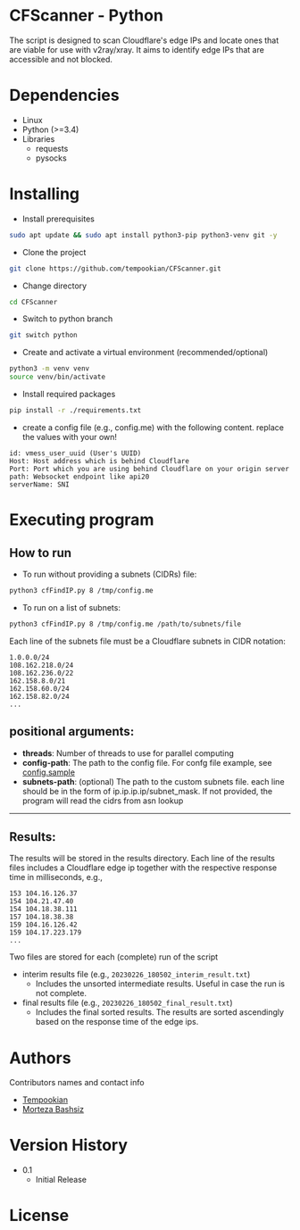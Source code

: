 # CFScanner - Python

The script is designed to scan Cloudflare's edge IPs and locate ones that are viable for use with v2ray/xray. It aims to identify edge IPs that are accessible and not blocked.

<!-- ## Description

An in-depth paragraph about your project and overview of use. -->

# Dependencies

* Linux
* Python (>=3.4)
* Libraries 
    - requests
    - pysocks

# Installing

* Install prerequisites
```bash
sudo apt update && sudo apt install python3-pip python3-venv git -y
```
* Clone the project
```bash
git clone https://github.com/tempookian/CFScanner.git
```
* Change directory
```bash
cd CFScanner
```
* Switch to python branch
```bash
git switch python
```
* Create and activate a virtual environment (recommended/optional)
```bash
python3 -m venv venv
source venv/bin/activate
```
* Install required packages
```bash
pip install -r ./requirements.txt
```
* create a config file (e.g., config.me) with the following content. replace the values with your own!
```
id: vmess_user_uuid (User's UUID)
Host: Host address which is behind Cloudflare 
Port: Port which you are using behind Cloudflare on your origin server
path: Websocket endpoint like api20
serverName: SNI
```

# Executing program

## **How to run**
* To run without providing a subnets (CIDRs) file: 
```bash
python3 cfFindIP.py 8 /tmp/config.me
```
* To run on a list of subnets:
```bash
python3 cfFindIP.py 8 /tmp/config.me /path/to/subnets/file
```
Each line of the subnets file must be a Cloudflare subnets in CIDR notation:
```
1.0.0.0/24
108.162.218.0/24
108.162.236.0/22
162.158.8.0/21
162.158.60.0/24
162.158.82.0/24
...
```

## **positional arguments:**
* **threads**: Number of threads to use for parallel computing
* **config-path**: The path to the config file. For confg file example, see [config.sample](https://github.com/tempookian/CFScanner/blob/python/python/config.sample)
* **subnets-path**: (optional) The path to the custom subnets file. each line should be in the form of ip.ip.ip.ip/subnet_mask. If not provided, the program will read the cidrs from asn lookup

---

## **Results:**
The results will be stored in the results directory. Each line of the results files includes a Cloudflare edge ip together with the respective response time in milliseconds, e.g., 

```
153 104.16.126.37
154 104.21.47.40
154 104.18.38.111
157 104.18.38.38
159 104.16.126.42
159 104.17.223.179
...
```

Two files are stored for each (complete) run of the script
* interim results file (e.g., ``20230226_180502_interim_result.txt``)
    - Includes the unsorted intermediate results. Useful in case the run is not complete.  
* final results file (e.g., ``20230226_180502_final_result.txt``)
  * Includes the final sorted results. The results are sorted ascendingly based on the response time of the edge ips. 


<!-- ## Help

Any advise for common problems or issues.
```
command to run if program contains helper info
``` -->

# Authors

Contributors names and contact info

* [Tempookian](https://github.com/tempookian)  
* [Morteza Bashsiz](https://github.com/MortezaBashsiz/)

# Version History

* 0.1
    * Initial Release

# License


<!-- ## Acknowledgments

Inspiration, code snippets, etc.
* [awesome-readme](https://github.com/matiassingers/awesome-readme)
* [PurpleBooth](https://gist.github.com/PurpleBooth/109311bb0361f32d87a2)
* [dbader](https://github.com/dbader/readme-template)
* [zenorocha](https://gist.github.com/zenorocha/4526327)
* [fvcproductions](https://gist.github.com/fvcproductions/1bfc2d4aecb01a834b46) -->

